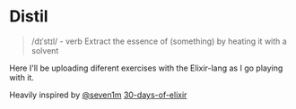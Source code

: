 Distil
======
> /dɪˈstɪl/ - verb
> Extract the essence of (something) by heating it with a solvent

Here I'll be uploading diferent exercises with the Elixir-lang as I go playing with it.

Heavily inspired by [@seven1m](http://timmorgan.org) [30-days-of-elixir](https://github.com/seven1m/30-days-of-elixir)
